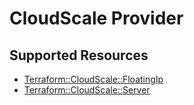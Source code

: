 # CloudScale Provider

## Supported Resources

* [Terraform::CloudScale::FloatingIp](docs/providers/cloudscale/FloatingIp.md)
* [Terraform::CloudScale::Server](docs/providers/cloudscale/Server.md)